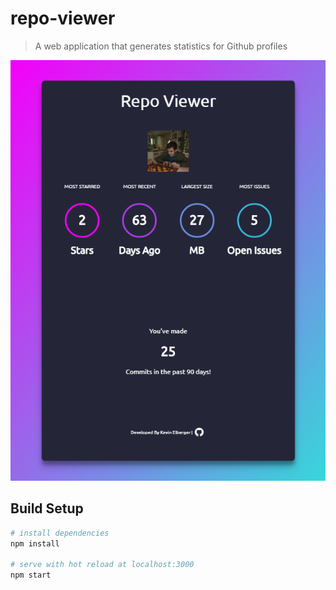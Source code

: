 # repo-viewer

>A web application that generates statistics for Github profiles

<p align="center">
    <img src="./public/images/repo-viewer-results.png" alt="Result Page"/>
</p>

## Build Setup

``` bash
# install dependencies
npm install

# serve with hot reload at localhost:3000
npm start

```